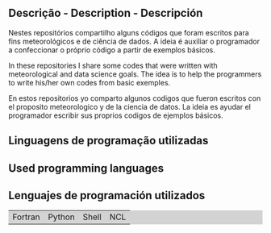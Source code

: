 ## Descrição - Description - Descripción
Nestes repositórios compartilho alguns códigos que foram escritos para fins meteorológicos e de ciência de dados. A ideia é auxiliar o programador a confeccionar o próprio código a partir de exemplos básicos. 

In these repositories I share some codes that were written with meteorological and data science goals. The idea is to help the programmers to write his/her own codes from basic exemples.

En estos repositorios yo comparto algunos codigos que fueron escritos con el proposito meteorologico y de la ciencia de datos. La ideia es ayudar el programador escribir sus proprios codigos de ejemplos básicos.

## Linguagens de programação utilizadas
## Used programming languages
## Lenguajes de programación utilizados

<table bgcolor="LIGHTGREY">
 <tr>
  <td>Fortran</td>
  <td>Python</td>
  <td>Shell</td>
  <td>NCL</td>
 </tr> 
</table>
